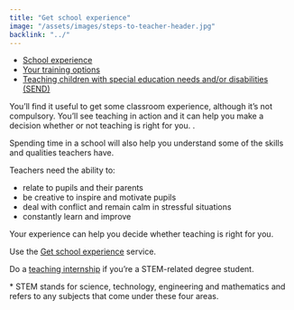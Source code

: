 ```yaml
---
title: "Get school experience"
image: "/assets/images/steps-to-teacher-header.jpg"
backlink: "../"
---
```


 <div class="content__right">
  <ul class="content-nav">
    <li><a href="school-experience">School experience</a></li>
    <li><a href="ways-to-train">Your training options</a></li>
    <li><a href="choose-a-course-with-a-send-specialism">Teaching children with special education needs and/or disabilities (SEND)</a></li>
   
  </ul>
</div>

<div class="content__left">
  
  <p class="content-alert">
      You’ll find it useful to get some classroom experience, although it’s not compulsory. You’ll see teaching in action and it can help you make a decision whether or not teaching is right for you. <!--get a taste of school life-->.</p>
      
   <p>Spending time in a school will also help you understand some of the skills and qualities teachers have.</p>
      
  <p>Teachers need the ability to:</p>
    <ul>
      <li>relate to pupils and their parents</li>
      <li>be creative to inspire and motivate pupils</li>
      <li>deal with conflict and remain calm in stressful situations</li>
      <li>constantly learn and improve</li>
    </ul>
    <p>
      Your experience can help you decide whether teaching is right for you.
    </p>
    <p>
      Use the <a href="https://schoolexperience.education.gov.uk" target="_blank">Get school experience</a> service.
    </p>
    <p>
      Do a <a href="https://www.gov.uk/guidance/paid-internships-for-teaching" target="_blank">teaching internship</a> if you’re a STEM-related degree student.
    </p>
    <p>
      * STEM stands for science, technology, engineering and mathematics and refers to any subjects that come under these four areas.
    </p>
    
   </div>
    
